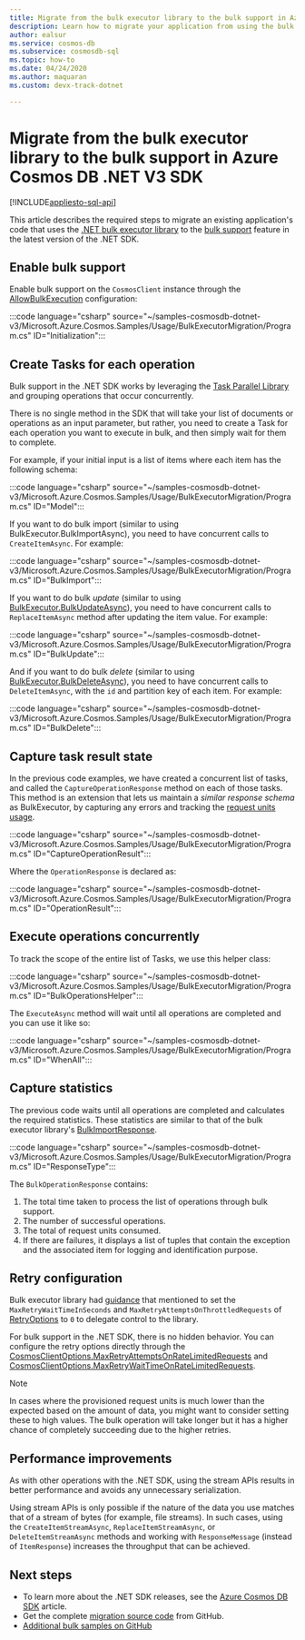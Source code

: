 ```yaml
---
title: Migrate from the bulk executor library to the bulk support in Azure Cosmos DB .NET V3 SDK
description: Learn how to migrate your application from using the bulk executor library to the bulk support in Azure Cosmos DB SDK V3
author: ealsur
ms.service: cosmos-db
ms.subservice: cosmosdb-sql
ms.topic: how-to
ms.date: 04/24/2020
ms.author: maquaran
ms.custom: devx-track-dotnet

---
```


# Migrate from the bulk executor library to the bulk support in Azure Cosmos DB .NET V3 SDK
[!INCLUDE[appliesto-sql-api](../includes/appliesto-sql-api.md)]

This article describes the required steps to migrate an existing application's code that uses the [.NET bulk executor library](bulk-executor-dot-net.md) to the [bulk support](tutorial-sql-api-dotnet-bulk-import.md) feature in the latest version of the .NET SDK.

## Enable bulk support

Enable bulk support on the `CosmosClient` instance through the [AllowBulkExecution](/dotnet/api/microsoft.azure.cosmos.cosmosclientoptions.allowbulkexecution) configuration:

   :::code language="csharp" source="~/samples-cosmosdb-dotnet-v3/Microsoft.Azure.Cosmos.Samples/Usage/BulkExecutorMigration/Program.cs" ID="Initialization":::

## Create Tasks for each operation

Bulk support in the .NET SDK works by leveraging the [Task Parallel Library](/dotnet/standard/parallel-programming/task-parallel-library-tpl) and grouping operations that occur concurrently. 

There is no single method in the SDK that will take your list of documents or operations as an input parameter, but rather, you need to create a Task for each operation you want to execute in bulk, and then simply wait for them to complete.

For example, if your initial input is a list of items where each item has the following schema:

   :::code language="csharp" source="~/samples-cosmosdb-dotnet-v3/Microsoft.Azure.Cosmos.Samples/Usage/BulkExecutorMigration/Program.cs" ID="Model":::

If you want to do bulk import (similar to using BulkExecutor.BulkImportAsync), you need to have concurrent calls to `CreateItemAsync`. For example:

   :::code language="csharp" source="~/samples-cosmosdb-dotnet-v3/Microsoft.Azure.Cosmos.Samples/Usage/BulkExecutorMigration/Program.cs" ID="BulkImport":::

If you want to do bulk *update* (similar to using [BulkExecutor.BulkUpdateAsync](/dotnet/api/microsoft.azure.cosmosdb.bulkexecutor.bulkexecutor.bulkupdateasync)), you need to have concurrent calls to `ReplaceItemAsync` method after updating the item value. For example:

   :::code language="csharp" source="~/samples-cosmosdb-dotnet-v3/Microsoft.Azure.Cosmos.Samples/Usage/BulkExecutorMigration/Program.cs" ID="BulkUpdate":::

And if you want to do bulk *delete* (similar to using [BulkExecutor.BulkDeleteAsync](/dotnet/api/microsoft.azure.cosmosdb.bulkexecutor.bulkexecutor.bulkdeleteasync)), you need to have concurrent calls to `DeleteItemAsync`, with the `id` and partition key of each item. For example:

   :::code language="csharp" source="~/samples-cosmosdb-dotnet-v3/Microsoft.Azure.Cosmos.Samples/Usage/BulkExecutorMigration/Program.cs" ID="BulkDelete":::

## Capture task result state

In the previous code examples, we have created a concurrent list of tasks, and called the `CaptureOperationResponse` method on each of those tasks. This method is an extension that lets us maintain a *similar response schema* as BulkExecutor, by capturing any errors and tracking the [request units usage](request-units.md).

   :::code language="csharp" source="~/samples-cosmosdb-dotnet-v3/Microsoft.Azure.Cosmos.Samples/Usage/BulkExecutorMigration/Program.cs" ID="CaptureOperationResult":::

Where the `OperationResponse` is declared as:

   :::code language="csharp" source="~/samples-cosmosdb-dotnet-v3/Microsoft.Azure.Cosmos.Samples/Usage/BulkExecutorMigration/Program.cs" ID="OperationResult":::

## Execute operations concurrently

To track the scope of the entire list of Tasks, we use this helper class:

   :::code language="csharp" source="~/samples-cosmosdb-dotnet-v3/Microsoft.Azure.Cosmos.Samples/Usage/BulkExecutorMigration/Program.cs" ID="BulkOperationsHelper":::

The `ExecuteAsync` method will wait until all operations are completed and you can use it like so:

   :::code language="csharp" source="~/samples-cosmosdb-dotnet-v3/Microsoft.Azure.Cosmos.Samples/Usage/BulkExecutorMigration/Program.cs" ID="WhenAll":::

## Capture statistics

The previous code waits until all operations are completed and calculates the required statistics. These statistics are similar to that of the bulk executor library's [BulkImportResponse](/dotnet/api/microsoft.azure.cosmosdb.bulkexecutor.bulkimport.bulkimportresponse).

   :::code language="csharp" source="~/samples-cosmosdb-dotnet-v3/Microsoft.Azure.Cosmos.Samples/Usage/BulkExecutorMigration/Program.cs" ID="ResponseType":::

The `BulkOperationResponse` contains:

1. The total time taken to process the list of operations through bulk support.
1. The number of successful operations.
1. The total of request units consumed.
1. If there are failures, it displays a list of tuples that contain the exception and the associated item for logging and identification purpose.

## Retry configuration

Bulk executor library had [guidance](bulk-executor-dot-net.md#bulk-import-data-to-an-azure-cosmos-account) that mentioned to set the `MaxRetryWaitTimeInSeconds` and `MaxRetryAttemptsOnThrottledRequests` of [RetryOptions](/dotnet/api/microsoft.azure.documents.client.connectionpolicy.retryoptions) to `0` to delegate control to the library.

For bulk support in the .NET SDK, there is no hidden behavior. You can configure the retry options directly through the [CosmosClientOptions.MaxRetryAttemptsOnRateLimitedRequests](/dotnet/api/microsoft.azure.cosmos.cosmosclientoptions.maxretryattemptsonratelimitedrequests) and [CosmosClientOptions.MaxRetryWaitTimeOnRateLimitedRequests](/dotnet/api/microsoft.azure.cosmos.cosmosclientoptions.maxretrywaittimeonratelimitedrequests).

> [!NOTE]
> In cases where the provisioned request units is much lower than the expected based on the amount of data, you might want to consider setting these to high values. The bulk operation will take longer but it has a higher chance of completely succeeding due to the higher retries.

## Performance improvements

As with other operations with the .NET SDK, using the stream APIs results in better performance and avoids any unnecessary serialization. 

Using stream APIs is only possible if the nature of the data you use matches that of a stream of bytes (for example, file streams). In such cases, using the `CreateItemStreamAsync`, `ReplaceItemStreamAsync`, or `DeleteItemStreamAsync` methods and working with `ResponseMessage` (instead of `ItemResponse`) increases the throughput that can be achieved.

## Next steps

* To learn more about the .NET SDK releases, see the [Azure Cosmos DB SDK](sql-api-sdk-dotnet.md) article.
* Get the complete [migration source code](https://github.com/Azure/azure-cosmos-dotnet-v3/tree/master/Microsoft.Azure.Cosmos.Samples/Usage/BulkExecutorMigration) from GitHub.
* [Additional bulk samples on GitHub](https://github.com/Azure/azure-cosmos-dotnet-v3/tree/master/Microsoft.Azure.Cosmos.Samples/Usage/BulkSupport)
